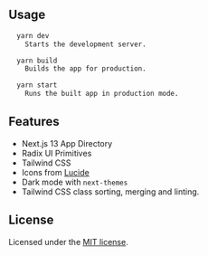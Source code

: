## Usage

```bash
  yarn dev
    Starts the development server.

  yarn build
    Builds the app for production.

  yarn start
    Runs the built app in production mode.
```

## Features

- Next.js 13 App Directory
- Radix UI Primitives
- Tailwind CSS
- Icons from [Lucide](https://lucide.dev)
- Dark mode with `next-themes`
- Tailwind CSS class sorting, merging and linting.

## License

Licensed under the [MIT license](https://github.com/shadcn/ui/blob/main/LICENSE.md).
